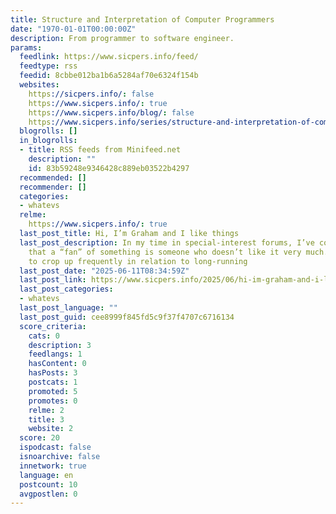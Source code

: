 ```yaml
---
title: Structure and Interpretation of Computer Programmers
date: "1970-01-01T00:00:00Z"
description: From programmer to software engineer.
params:
  feedlink: https://www.sicpers.info/feed/
  feedtype: rss
  feedid: 8cbbe012ba1b6a5284af70e6324f154b
  websites:
    https://sicpers.info/: false
    https://www.sicpers.info/: true
    https://www.sicpers.info/blog/: false
    https://www.sicpers.info/series/structure-and-interpretation-of-computer-programmers/: false
  blogrolls: []
  in_blogrolls:
  - title: RSS feeds from Minifeed.net
    description: ""
    id: 83b59248e9346428c889eb03522b4297
  recommended: []
  recommender: []
  categories:
  - whatevs
  relme:
    https://www.sicpers.info/: true
  last_post_title: Hi, I’m Graham and I like things
  last_post_description: In my time in special-interest forums, I’ve come to learn
    that a “fan” of something is someone who doesn’t like it very much. This seems
    to crop up frequently in relation to long-running
  last_post_date: "2025-06-11T08:34:59Z"
  last_post_link: https://www.sicpers.info/2025/06/hi-im-graham-and-i-like-things/
  last_post_categories:
  - whatevs
  last_post_language: ""
  last_post_guid: cee8999f845fd5c9f37f4707c6716134
  score_criteria:
    cats: 0
    description: 3
    feedlangs: 1
    hasContent: 0
    hasPosts: 3
    postcats: 1
    promoted: 5
    promotes: 0
    relme: 2
    title: 3
    website: 2
  score: 20
  ispodcast: false
  isnoarchive: false
  innetwork: true
  language: en
  postcount: 10
  avgpostlen: 0
---
```

